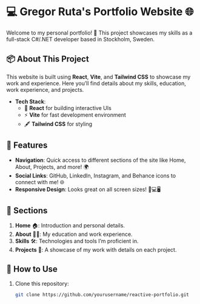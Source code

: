 # 💻 Gregor Ruta's Portfolio Website 🌐

Welcome to my personal portfolio! 🚀 This project showcases my skills as a full-stack C#/.NET developer based in Stockholm, Sweden. 

## 📦 About This Project

This website is built using **React**, **Vite**, and **Tailwind CSS** to showcase my work and experience. Here you’ll find details about my skills, education, work experience, and projects.

- **Tech Stack**: 
  - 🔧 **React** for building interactive UIs
  - ⚡ **Vite** for fast development environment
  - 🖋️ **Tailwind CSS** for styling

## 📂 Features

- **Navigation**: Quick access to different sections of the site like Home, About, Projects, and more! 🌍
- **Social Links**: GitHub, LinkedIn, Instagram, and Behance icons to connect with me! 🌐
- **Responsive Design**: Looks great on all screen sizes! 📱💻🖥️


## 📌 Sections

1. **Home** 🏠: Introduction and personal details.
2. **About** 🧑‍💻: My education and work experience.
3. **Skills** 🛠️: Technologies and tools I’m proficient in.
4. **Projects** 📂: A showcase of my work with details on each project.

## 🌟 How to Use

1. Clone this repository:
   ```bash
   git clone https://github.com/yourusername/reactive-portfolio.git

